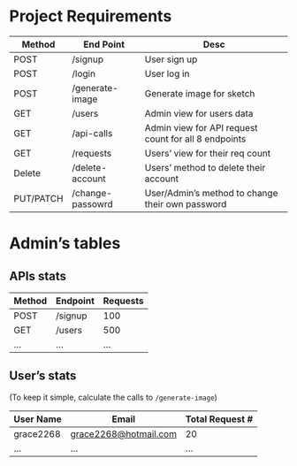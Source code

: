 # Project Requirements

| Method | End Point | Desc |
| --- | --- | --- |
| POST | /signup | User sign up |
| POST | /login | User log in |
| POST | /generate-image | Generate image for sketch |
| GET | /users | Admin view for users data |
| GET | /api-calls | Admin view for API request count for all 8 endpoints |
| GET | /requests | Users’ view for their req count |
| Delete | /delete-account | Users’ method to delete their account |
| PUT/PATCH | /change-passowrd | User/Admin’s method to change their own password |

# Admin’s tables

## APIs stats

| Method | Endpoint | Requests |
| --- | --- | --- |
| POST | /signup | 100 |
| GET | /users | 500 |
| … | … | … |

## User’s stats

(To keep it simple, calculate the calls to `/generate-image`)

| User Name | Email | Total Request # |
| --- | --- | --- |
| grace2268 | grace2268@hotmail.com | 20 |
| … | … | … |